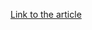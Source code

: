 [Link to the article](https://www.huntress.com/blog/empowering-the-hunt-all-your-security-in-one-place)

